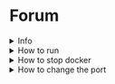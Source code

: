 # Forum

<details>
<summary>Info</summary>

### Objectives

This project consists in creating a web forum that allows :

- communication between users.
- associating categories to posts.
- liking and disliking posts and comments.
- filtering posts.

Image-uploade:

- registered users have the possibility to create a post containing an image as well as text.
- When viewing the post, users and guests should see the image associated to it.
- There are several extensions for images like: JPEG, SVG, PNG, GIF, etc. In this project you have to handle at least JPEG, PNG and GIF types.
- The max size of the images to load should be 20 mb. If there is an attempt to load an image greater than 20mb, an error message should inform the user that the image is too big.

#### SQLite

In order to store the data in your forum (like users, posts, comments, etc.) you will use the database library SQLite.

SQLite is a popular choice as an embedded database software for local/client storage in application software such as web browsers. It enables you to create a database as well as controlling it by using queries.

To structure your database and to achieve better performance we highly advise you to take a look at the [entity relationship diagram](https://www.smartdraw.com/entity-relationship-diagram/) and build one based on your own database.

- You must use at least one SELECT, one CREATE and one INSERT queries.

To know more about SQLite you can check the [SQLite page](https://www.sqlite.org/index.html).

#### Authentication

In this segment the client must be able to `register` as a new user on the forum, by inputting their credentials. You also have to create a `login session` to access the forum and be able to add posts and comments.

You should use cookies to allow each user to have only one opened session. Each of this sessions must contain an expiration date. It is up to you to decide how long the cookie stays "alive". The use of UUID is a Bonus task.

Instructions for user registration:

- Must ask for email
  - When the email is already taken return an error response.
- Must ask for username
- Must ask for password
  - The password must be encrypted when stored (this is a Bonus task)

The forum must be able to check if the email provided is present in the database and if all credentials are correct. It will check if the password is the same with the one provided and, if the password is not the same, it will return an error response.

#### Communication

In order for users to communicate between each other, they will have to be able to create posts and comments.

- Only registered users will be able to create posts and comments.
- When registered users are creating a post they can associate one or more categories to it.
  - The implementation and choice of the categories is up to you.
- The posts and comments should be visible to all users (registered or not).
- Non-registered users will only be able to see posts and comments.

#### Likes and Dislikes

Only registered users will be able to like or dislike posts and comments.

The number of likes and dislikes should be visible by all users (registered or not).

#### Filter

You need to implement a filter mechanism, that will allow users to filter the displayed posts by :

- categories
- created posts
- liked posts

You can look at filtering by categories as subforums. A subforum is a section of an online forum dedicated to a specific topic.

Note that the last two are only available for registered users and must refer to the logged in user.

#### Docker

For the forum project you must use Docker. You can read about docker basics in the [ascii-art-web-dockerize](../ascii-art-web/dockerize/README.md) subject.

### Instructions

- You must use **SQLite**.
- You must handle website errors, HTTP status.
- You must handle all sort of technical errors.
- The code must respect the [**good practices**](../good-practices/README.md).
- It is recommended to have **test files** for [unit testing](https://go.dev/doc/tutorial/add-a-test).

### Allowed packages

- All [standard Go](https://golang.org/pkg/) packages are allowed.
- [sqlite3](https://github.com/mattn/go-sqlite3)
- [bcrypt](https://pkg.go.dev/golang.org/x/crypto/bcrypt)
- [UUID](https://github.com/satori/go.uuid)

This project will help you learn about:

- The basics of web :
  - HTML
  - HTTP
  - Sessions and cookies
- Using and [setting up Docker](https://docs.docker.com/get-started/)
  - Containerizing an application
  - Compatibility/Dependency
  - Creating images
- SQL language
  - Manipulation of databases
- The basics of encryption

</details>

<details>
<summary>How to run</summary>

### Run go files:

1. Write to the terminal `make run`
2. Open the browser
3. in the address bar, write `localhost:5000`

### Run docker:

#### Attention: you must have docker compose installed

1. Write to the terminal `make docker-run`
2. Open the browser
3. in the address bar, write `localhost:5000`

</details>

<details>
<summary>How to stop docker</summary>
  
  1. Write to the terminal `make delete`

</details>


<details>
<summary>How to change the port</summary>

1. Write to the terminal `go run ./cmd -addr=:port`
2. Open the browser
3. in the address bar, write `localhost:port`

</details>
